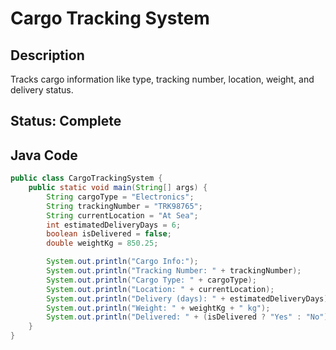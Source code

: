 # Cargo Tracking System

## Description
Tracks cargo information like type, tracking number, location, weight, and delivery status.

Status: Complete
---

## Java Code

```java
public class CargoTrackingSystem {
    public static void main(String[] args) {
        String cargoType = "Electronics";
        String trackingNumber = "TRK98765";
        String currentLocation = "At Sea";
        int estimatedDeliveryDays = 6;
        boolean isDelivered = false;
        double weightKg = 850.25;

        System.out.println("Cargo Info:");
        System.out.println("Tracking Number: " + trackingNumber);
        System.out.println("Cargo Type: " + cargoType);
        System.out.println("Location: " + currentLocation);
        System.out.println("Delivery (days): " + estimatedDeliveryDays);
        System.out.println("Weight: " + weightKg + " kg");
        System.out.println("Delivered: " + (isDelivered ? "Yes" : "No"));
    }
}
